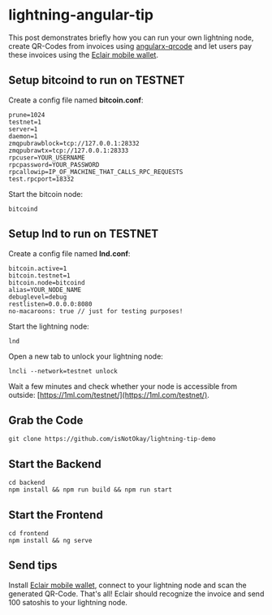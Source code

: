 # lightning-angular-tip
This post demonstrates briefly how you can run your own lightning node, create QR-Codes from invoices using [angularx-qrcode](https://www.npmjs.com/package/angularx-qrcode) and let users pay these invoices using the [Eclair mobile wallet](https://play.google.com/store/apps/details?id=fr.acinq.eclair.wallet).

## Setup bitcoind to run on TESTNET
Create a config file named **bitcoin.conf**:
```
prune=1024
testnet=1
server=1
daemon=1
zmqpubrawblock=tcp://127.0.0.1:28332
zmqpubrawtx=tcp://127.0.0.1:28333
rpcuser=YOUR_USERNAME
rpcpassword=YOUR_PASSWORD
rpcallowip=IP_OF_MACHINE_THAT_CALLS_RPC_REQUESTS
test.rpcport=18332
```

Start the bitcoin node:
```
bitcoind
```

## Setup lnd to run on TESTNET

Create a config file named **lnd.conf**:

```
bitcoin.active=1
bitcoin.testnet=1
bitcoin.node=bitcoind
alias=YOUR_NODE_NAME
debuglevel=debug
restlisten=0.0.0.0:8080
no-macaroons: true // just for testing purposes!
```

Start the lightning node:
```
lnd
```

Open a new tab to unlock your lightning node:
```
lncli --network=testnet unlock
```

Wait a few minutes and check whether your node is accessible from outside: [https://1ml.com/testnet/](https://1ml.com/testnet/).

## Grab the Code
```
git clone https://github.com/isNotOkay/lightning-tip-demo
```

## Start the Backend
```
cd backend
npm install && npm run build && npm run start
```

## Start the Frontend
```
cd frontend
npm install && ng serve
```


## Send tips
Install [Eclair mobile wallet](https://play.google.com/store/apps/details?id=fr.acinq.eclair.wallet), connect to your lightning node and scan the generated QR-Code. That's all! Eclair should recognize the invoice and send 100 satoshis to your lightning node.
```



